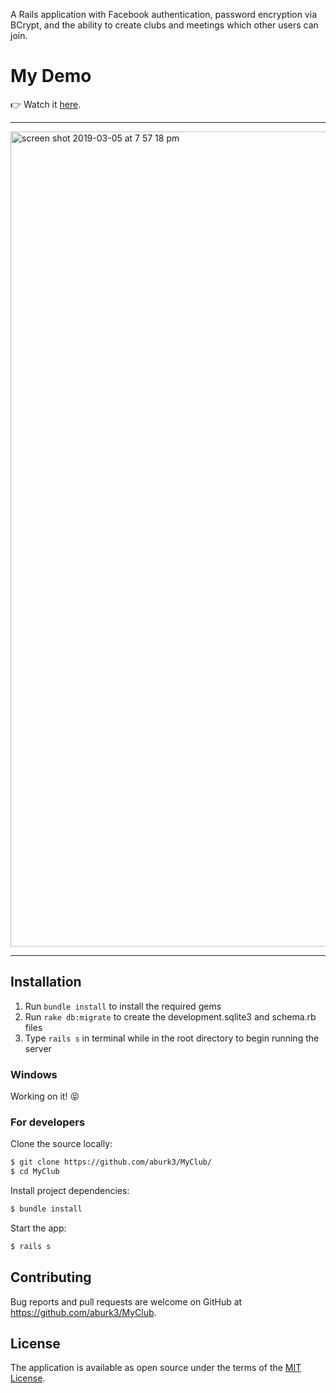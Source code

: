 A Rails application with Facebook authentication, password encryption via BCrypt, and the ability to create clubs and meetings which other users can join.

# My Demo
👉 Watch it <a href="#">here</a>.
<br>
<hr>
<img width="1304" alt="screen shot 2019-03-05 at 7 57 18 pm" src="https://user-images.githubusercontent.com/24820716/53850449-e90fc780-3f80-11e9-98b2-8702acf2d648.png">
<hr>

## Installation
1. Run `bundle install` to install the required gems
2. Run `rake db:migrate` to create the development.sqlite3 and schema.rb files
3. Type `rails s` in terminal while in the root directory to begin running the server

### Windows
Working on it! :stuck_out_tongue_closed_eyes:

### For developers
Clone the source locally:

```sh
$ git clone https://github.com/aburk3/MyClub/
$ cd MyClub
```

Install project dependencies:

```sh
$ bundle install
```
Start the app:

```sh
$ rails s
```

## Contributing

Bug reports and pull requests are welcome on GitHub at https://github.com/aburk3/MyClub.

## License

The application is available as open source under the terms of the [MIT License](https://opensource.org/licenses/MIT).
